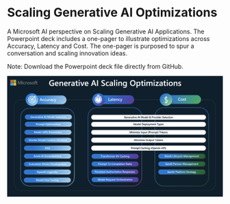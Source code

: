 # Scaling Generative AI Optimizations

A Microsoft AI perspective on Scaling Generative AI Applications. The Powerpoint deck includes a one-pager to illustrate optimizations across Accuracy, Latency and Cost. The one-pager is purposed to spur a conversation and scaling innovation ideas.  

Note: Download the Powerpoint deck file directly from GitHub.  

![One Pager](https://raw.githubusercontent.com/bartczernicki/ArtificialIntelligence-Presentations/refs/heads/master/GenAI/ScalingGenerativeAI/GenerativeAIScalingOptimizations.png)
